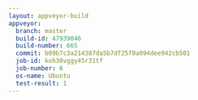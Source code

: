 ```yaml
---
layout: appveyor-build
appveyor:
  branch: master
  build-id: 47939046
  build-number: 665
  commit: b09b7c3a214387da5b7df25f0a094dee942cb501
  job-id: koh30vggy45r31tf
  job-number: 6
  os-name: Ubuntu
  test-result: 1
---
```


